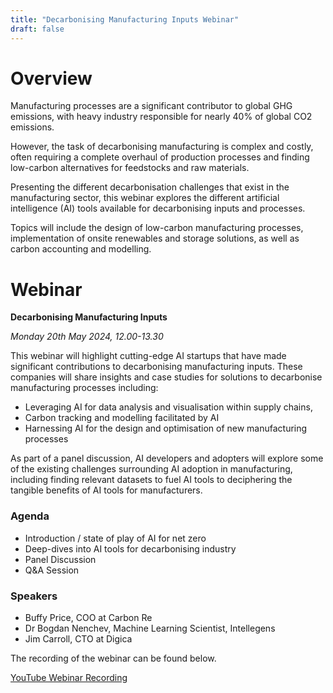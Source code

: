 ```yaml
---
title: "Decarbonising Manufacturing Inputs Webinar"
draft: false
---
```

# Overview
 
Manufacturing processes are a significant contributor to global GHG emissions, with heavy industry responsible for nearly 40% of global CO2 emissions.

However, the task of decarbonising manufacturing is complex and costly, often requiring a complete overhaul of production processes and finding low-carbon alternatives for feedstocks and raw materials.

Presenting the different decarbonisation challenges that exist in the manufacturing sector, this webinar explores the different artificial intelligence (AI) tools available for decarbonising inputs and processes.

Topics will include the design of low-carbon manufacturing processes, implementation of onsite renewables and storage solutions, as well as carbon accounting and modelling.

# Webinar

**Decarbonising Manufacturing Inputs**

*Monday 20th May 2024, 12.00-13.30*

This webinar will highlight cutting-edge AI startups that have made significant contributions to decarbonising manufacturing inputs. These companies will share insights and case studies for solutions to decarbonise manufacturing processes including:
- Leveraging AI for data analysis and visualisation within supply chains, 
- Carbon tracking and modelling facilitated by AI
- Harnessing AI for the design and optimisation of new manufacturing processes

As part of a panel discussion, AI developers and adopters will explore some of the existing challenges surrounding AI adoption in manufacturing, including finding relevant datasets to fuel AI tools to deciphering the tangible benefits of AI tools for manufacturers.

### Agenda

- Introduction / state of play of AI for net zero
- Deep-dives into AI tools for decarbonising industry
- Panel Discussion
- Q&A Session

### Speakers

- Buffy Price, COO at Carbon Re
- Dr Bogdan Nenchev, Machine Learning Scientist, Intellegens
- Jim Carroll, CTO at Digica

The recording of the webinar can be found below. 

[YouTube Webinar Recording](https://youtu.be/1bkrdsHv5h0?feature=shared)
